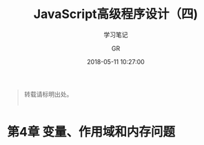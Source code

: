 ﻿---
layout:     post
title:      "JavaScript高级程序设计（四)"
subtitle:   "学习笔记"          
date:       2018-05-11 10:27:00
author:     "GR"
header-img: "img/post-bg-javascript1.jpg"
tags:
    - 笔记
    - js
    - JavaScript
---
> 转载请标明出处。<br><br>

# 第4章 变量、作用域和内存问题
